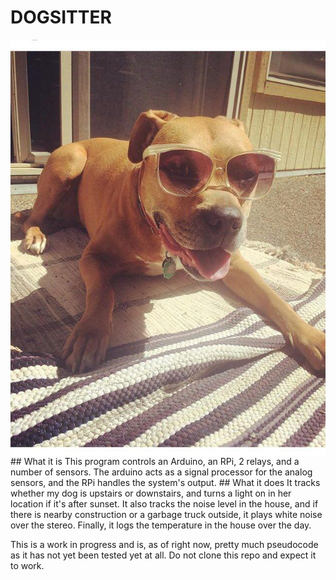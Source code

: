 # DOGSITTER
<img align="right" src=https://github.com/goodmajo/Dogsitter/blob/master/OliveChilling.jpg >
## What it is
This program controls an Arduino, an RPi, 2 relays, and a number of sensors. The arduino acts as a signal processor for the analog sensors, and the RPi handles the system's output.
## What it does
It tracks whether my dog is upstairs or downstairs, and turns a light on in her location if it's after sunset. It also tracks the noise level in the house, and if there is nearby construction or a garbage truck outside, it plays white noise over the stereo. Finally, it logs the temperature in the house over the day.

This is a work in progress and is, as of right now, pretty much pseudocode as it has not yet been tested yet at all. Do not clone this repo and expect it to work.
